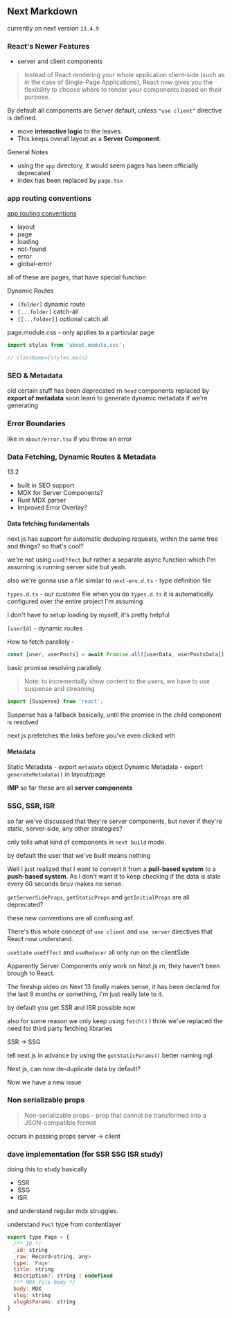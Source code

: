 ## Next Markdown
currently on next version `13.4.9`
### React's Newer Features
- server and client components
> Instead of React rendering your whole application client-side (such as in the case of Single-Page Applications), React now gives you the flexibility to choose where to render your components based on their purpose.

By default all components are Server default, unless `"use client"` directive is defined.
- move **interactive logic** to the leaves.
- This keeps overall layout as a **Server Component**.

General Notes
- using the `app` directory, it would seem pages has been officially deprecated
- index has been replaced by `page.tsx`


### app routing conventions
[app routing conventions](https://nextjs.org/docs/getting-started/project-structure#app-routing-conventions)
- layout
- page
- loading
- not-found
- error
- global-error

all of these are pages, that have special function

Dynamic Routes
- `[folder]` dynamic route
- `[...folder]` catch-all
- `[[...folder]]` optional catch all


page.module.css - only applies to a particular page
```js
import styles from 'about.module.css';

// className={styles.main}
```

### SEO & Metadata

old certain stuff has been deprecated rn
`head` components replaced by **export of metadata** 
soon learn to generate dynamic metadata if we're generating


### Error Boundaries

like in `about/error.tsx` if you throw an error


### Data Fetching, Dynamic Routes & Metadata
13.2
- built in SEO support
- MDX for Server Components?
- Rust MDX parser
- Improved Error Overlay?


#### Data fetching fundamentals

next js has support for automatic deduping requests, within the same tree and things? so that's cool?

we're not using `useEffect` but rather a separate async function which I'm assuming is running server side but yeah.

also we're gonna use a file similar to `next-env.d.ts` - type definition file

`types.d.ts` - our custome file
when you do `types.d.ts` it is automatically configured over the entire project I'm assuming

I don't have to setup loading by myself, it's pretty helpful

`[userId]` - dynamic routes

How to fetch parallely - 
```js
const [user, userPosts] = await Promise.all([userData, userPostsData]);
```
basic promise resolving parallely


> Note: to incrementally show content to the users, we have to use suspense and streaming

```js
import {Suspense} from 'react';
```

Suspense has a fallback basically, until the promise in the child component is resolved 

next js prefetches the links before you've even clicked wth

#### Metadata
Static Metadata - export `metadata` object
Dynamic Metadata - export `generateMetadata()` in layout/page


**IMP**
so far these are all **server components**


### SSG, SSR, ISR
so far we've discussed that they're server components, but never if they're static, server-side, any other strategies?

only tells what kind of components in `next build` mode.

by default the user that we've built means nothing


Well I just realized that I want to convert it from a **pull-based system** to a **push-based system**. As I don't want it to keep checking if the data is stale every 60 seconds bruv makes no sense.


`getServerSideProps`, `getStaticProps` and `getInitialProps` are all deprecated?

these new conventions are all confusing asf.



There's this whole concept of `use client` and `use server` directives that React now understand.

`useState` `useEffect` and `useReducer` all only run on the clientSide

Apparently Server Components only work on Next.js rn, they haven't been brough to React.

The fireship video on Next 13 finally makes sense, it has been declared for the last 8 months or something, I'm just really late to it.

by default you get SSR and ISR possible now

also for some reason we only keep using `fetch()` I think we've replaced the need for third party fetching libraries


SSR -> SSG

tell next.js in advance by using the `getStaticParams()` better naming ngl.

Next js, can now de-duplicate data by default?

Now we have a new issue

### Non serializable props

> Non-serializable props - prop that cannot be transformed into a JSON-compatible format

occurs in passing props server -> client


### dave implementation (for SSR SSG ISR study)

doing this to study basically
- SSR
- SSG
- ISR

and understand regular mdx struggles.

understand `Post` type from contentlayer
```js
export type Page = {
  /** ID */
  _id: string
  _raw: Record<string, any>
  type: 'Page'
  title: string
  description?: string | undefined
  /** MDX file body */
  body: MDX
  slug: string
  slugAsParams: string
}
```

